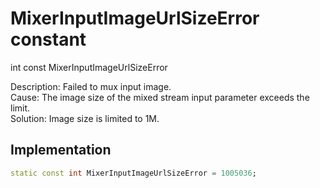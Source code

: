 


# MixerInputImageUrlSizeError constant







int const MixerInputImageUrlSizeError
  




<p>Description: Failed to mux input image. <br>Cause: The image size of the mixed stream input parameter exceeds the limit. <br>Solution: Image size is limited to 1M.</p>



## Implementation

```dart
static const int MixerInputImageUrlSizeError = 1005036;
```








